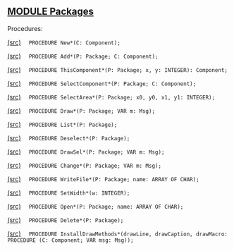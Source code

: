 
## [MODULE Packages](https://github.com/io-core/Mod/blob/main/Packages.Mod)

Procedures:


[(src)](https://github.com/io-core/Mod/blob/main/Packages.Mod#L76) `  PROCEDURE New*(C: Component);`


[(src)](https://github.com/io-core/Mod/blob/main/Packages.Mod#L80) `  PROCEDURE Add*(P: Package; C: Component);`


[(src)](https://github.com/io-core/Mod/blob/main/Packages.Mod#L85) `  PROCEDURE ThisComponent*(P: Package; x, y: INTEGER): Component;`


[(src)](https://github.com/io-core/Mod/blob/main/Packages.Mod#L92) `  PROCEDURE SelectComponent*(P: Package; C: Component);`


[(src)](https://github.com/io-core/Mod/blob/main/Packages.Mod#L97) `  PROCEDURE SelectArea*(P: Package; x0, y0, x1, y1: INTEGER);`


[(src)](https://github.com/io-core/Mod/blob/main/Packages.Mod#L111) `  PROCEDURE Draw*(P: Package; VAR m: Msg);`


[(src)](https://github.com/io-core/Mod/blob/main/Packages.Mod#L118) `  PROCEDURE List*(P: Package);`


[(src)](https://github.com/io-core/Mod/blob/main/Packages.Mod#L133) `  PROCEDURE Deselect*(P: Package);`


[(src)](https://github.com/io-core/Mod/blob/main/Packages.Mod#L139) `  PROCEDURE DrawSel*(P: Package; VAR m: Msg);`


[(src)](https://github.com/io-core/Mod/blob/main/Packages.Mod#L148) `  PROCEDURE Change*(P: Package; VAR m: Msg);`


[(src)](https://github.com/io-core/Mod/blob/main/Packages.Mod#L159) `  PROCEDURE WriteFile*(P: Package; name: ARRAY OF CHAR);`


[(src)](https://github.com/io-core/Mod/blob/main/Packages.Mod#L167) `  PROCEDURE SetWidth*(w: INTEGER);`


[(src)](https://github.com/io-core/Mod/blob/main/Packages.Mod#L172) `  PROCEDURE Open*(P: Package; name: ARRAY OF CHAR);`


[(src)](https://github.com/io-core/Mod/blob/main/Packages.Mod#L189) `  PROCEDURE Delete*(P: Package);`


[(src)](https://github.com/io-core/Mod/blob/main/Packages.Mod#L208) `  PROCEDURE InstallDrawMethods*(drawLine, drawCaption, drawMacro: PROCEDURE (C: Component; VAR msg: Msg));`

